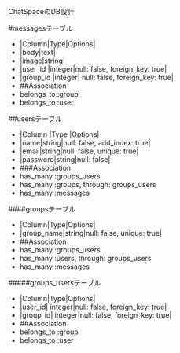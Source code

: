 ChatSpaceのDB設計

#messagesテーブル
- |Column|Type|Options|
- |body|text|
- |image|string|
- |user_id |integer|null: false, foreign_key: true|
- |group_id |integer| null: false, foreign_key: true|
- ##Association
- belongs_to :group
- belongs_to :user

##usersテーブル
- |Column |Type |Options|
- |name|string|null: false, add_index: true|
- |email|string|null: false, unique: true|
- |password|string|null: false|
- ###Association
- has_many :groups_users
- has_many :groups, through: groups_users
- has_many :messages

####groupsテーブル
- |Column|Type|Options|
- |group_name|string|null: false, unique: true|
- ##Association
- has_many :groups_users
- has_many :users, through: groups_users
- has_many :messages

#####groups_usersテーブル
- |Column|Type|Options|
- |user_id| integer|null: false, foreign_key: true|
- |group_id| integer|null: false, foreign_key: true|
- ##Association
- belongs_to :group
- belongs_to :user

